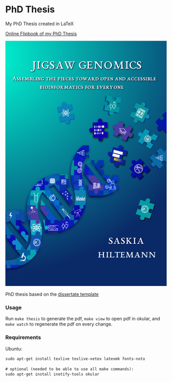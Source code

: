 # PhD Thesis

My PhD Thesis created in LaTeX

[Online Flipbook of my PhD Thesis](https://shiltemann.github.io/thesis/)

![](frontmatter/images/cover-front.png)




PhD thesis based on the [dissertate template](https://github.com/suchow/Dissertate)

### Usage

Run `make thesis` to generate the pdf, `make view` to open pdf in okular, and `make watch` to regenerate the pdf on every change.


### Requirements

Ubuntu:

```
sudo apt-get install texlive texlive-xetex latexmk fonts-noto

# optional (needed to be able to use all make commands):
sudo apt-get install inotify-tools okular
```
